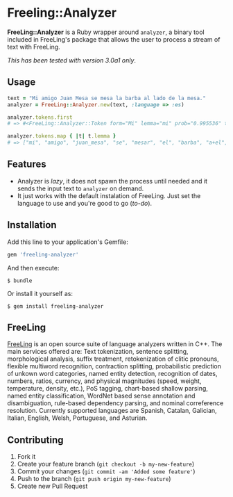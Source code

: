 # Freeling::Analyzer

**FreeLing::Analyzer** is a Ruby wrapper around `analyzer`, a binary tool
included in FreeLing's package that allows the user to process a stream of text
with FreeLing.

*This has been tested with version 3.0a1 only*.

## Usage

```ruby
text = "Mi amigo Juan Mesa se mesa la barba al lado de la mesa."
analyzer = FreeLing::Analyzer.new(text, :language => :es)

analyzer.tokens.first
# => #<FreeLing::Analyzer::Token form="Mi" lemma="mi" prob="0.995536" tag="DP1CSS">

analyzer.tokens.map { |t| t.lemma }
# => ["mi", "amigo", "juan_mesa", "se", "mesar", "el", "barba", "a+el", "lado", "de", "el", "mesa", "."]
```

## Features

* Analyzer is *lazy*, it does not spawn the process until needed and it sends
  the input text to `analyzer` on demand.
* It just works with the default instalation of FreeLing. Just set the language
  to use and you're good to go (*to-do*).

## Installation

Add this line to your application's Gemfile:

```ruby
gem 'freeling-analyzer'
```

And then execute:

    $ bundle

Or install it yourself as:

    $ gem install freeling-analyzer

## FreeLing

[FreeLing](http://nlp.lsi.upc.edu/freeling/) is an open source suite of
language analyzers written in C++.  The main services offered are: Text
tokenization, sentence splitting, morphological analysis, suffix treatment,
retokenization of clitic pronouns, flexible multiword recognition, contraction
splitting, probabilistic prediction of unkown word categories, named entity
detection, recognition of dates, numbers, ratios, currency, and physical
magnitudes (speed, weight, temperature, density, etc.), PoS tagging,
chart-based shallow parsing, named entity classification, WordNet based sense
annotation and disambiguation, rule-based dependency parsing, and nominal
correference resolution.  Currently supported languages are Spanish, Catalan,
Galician, Italian, English, Welsh, Portuguese, and Asturian.

## Contributing

1. Fork it
2. Create your feature branch (`git checkout -b my-new-feature`)
3. Commit your changes (`git commit -am 'Added some feature'`)
4. Push to the branch (`git push origin my-new-feature`)
5. Create new Pull Request

